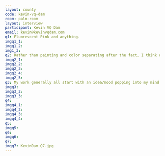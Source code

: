 ```yaml
---
layout: county 
code: kevin-vq-dam
room: palm-room
layout: interview
participant: Kevin VQ Dam
email: kevin@kevinvqdam.com
q1: Fluorescent Pink and anything.
imgq1_1: 
imgq1_2: 
img1_3: 
q2: Rather than painting and color separating after the fact, I think about what colors I want to use and use digital techniques to paint and layer them individually in Photoshop. This gives me an approximate idea of the final result. Then I make changes based on paper and printing results. I choose paper based on the colors I want or sometimes I just fall in love with a paper color and gear the concept around it.
imgq2_1: 
imgq2_2: 
imgq2_3: 
imgq2_4: 
imgq2_5: 
q3: My work generally all start with an idea/mood popping into my mind. I write first. Either for a zine or just general thoughts around or about it. Helps to put down what I want to express. From there I sketch and plan compositions to help support it. 
imgq3: 
imgq3_2: 
imgq3_3: 
q4: 
imgq4_1: 
imgq4_2: 
imgq4_3: 
imgq4_4: 
q5: 
imgq5: 
q6: 
imgq6: 
q7: 
imgq7: KevinDam_Q7.jpg
---
```

